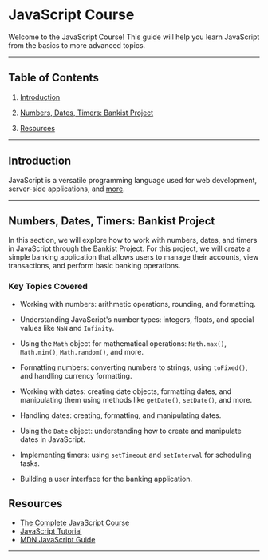 # JavaScript Course

Welcome to the JavaScript Course! This guide will help you learn JavaScript from the basics to more advanced topics.

---

## Table of Contents

1. [Introduction](#introduction)

1. [Numbers, Dates, Timers: Bankist Project](#numbers-dates-timers-bankist-project)

1. [Resources](#resources)

---

## Introduction

JavaScript is a versatile programming language used for web development, server-side applications, and [more](/00-Introduction/Intro.md).

---

## Numbers, Dates, Timers: Bankist Project

In this section, we will explore how to work with numbers, dates, and timers in JavaScript through the Bankist Project. For this project, we will create a simple banking application that allows users to manage their accounts, view transactions, and perform basic banking operations.

### Key Topics Covered

- Working with numbers: arithmetic operations, rounding, and formatting.

- Understanding JavaScript's number types: integers, floats, and special values like `NaN` and `Infinity`.

- Using the `Math` object for mathematical operations: `Math.max()`, `Math.min()`, `Math.random()`, and more.

- Formatting numbers: converting numbers to strings, using `toFixed()`, and handling currency formatting.

- Working with dates: creating date objects, formatting dates, and manipulating them using methods like `getDate()`, `setDate()`, and more.

- Handling dates: creating, formatting, and manipulating dates.
- Using the `Date` object: understanding how to create and manipulate dates in JavaScript.

- Implementing timers: using `setTimeout` and `setInterval` for scheduling tasks.

- Building a user interface for the banking application.

## Resources

- [The Complete JavaScript Course](https://www.udemy.com/course/the-complete-javascript-course/?kw=the+complete+ja&src=sac&couponCode=CP130525BRGB)
- [JavaScript Tutorial](https://www.w3schools.com/Js/)
- [MDN JavaScript Guide](https://developer.mozilla.org/en-US/docs/Web/JavaScript/Guide)

---

